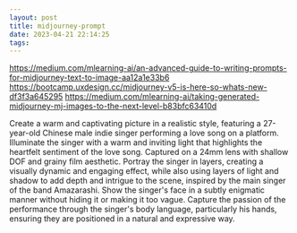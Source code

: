 ```yaml
---
layout: post
title: midjourney-prompt
date: 2023-04-21 22:14:25
tags:
---
```


https://medium.com/mlearning-ai/an-advanced-guide-to-writing-prompts-for-midjourney-text-to-image-aa12a1e33b6
https://bootcamp.uxdesign.cc/midjourney-v5-is-here-so-whats-new-df3f3a645295
https://medium.com/mlearning-ai/taking-generated-midjourney-mj-images-to-the-next-level-b83bfc63410d

Create a warm and captivating picture in a realistic style, featuring a 27-year-old Chinese male indie singer performing a love song on a platform. Illuminate the singer with a warm and inviting light that highlights the heartfelt sentiment of the love song. Captured on a 24mm lens with shallow DOF and grainy film aesthetic.
Portray the singer in layers, creating a visually dynamic and engaging effect, while also using layers of light and shadow to add depth and intrigue to the scene, inspired by the main singer of the band Amazarashi.
Show the singer's face in a subtly enigmatic manner without hiding it or making it too vague.
Capture the passion of the performance through the singer's body language, particularly his hands, ensuring they are positioned in a natural and expressive way.
